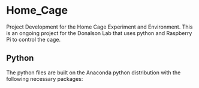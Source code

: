 # Home_Cage

Project Development for the Home Cage Experiment and Environment. This is an ongoing project for the Donalson Lab that uses python and Raspberry Pi to control the cage.

## Python

The python files are built on the Anaconda python distribution with the following necessary packages:
